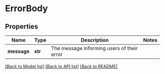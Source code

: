 # ErrorBody

## Properties
Name | Type | Description | Notes
------------ | ------------- | ------------- | -------------
**message** | **str** | The message informing users of their error | 

[[Back to Model list]](../README.md#documentation-for-models) [[Back to API list]](../README.md#documentation-for-api-endpoints) [[Back to README]](../README.md)

